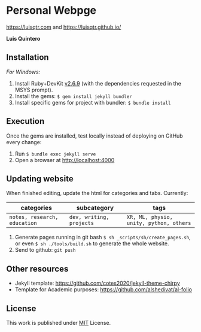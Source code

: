 # Personal Webpge

<https://luisqtr.com> and <https://luisqtr.github.io/>

**Luis Quintero**

## Installation

*For Windows:* 

1. Install Ruby+DevKit [v2.6.9][Ruby] (with the dependencies requested in the MSYS prompt). 
2. Install the gems: `$ gem install jekyll bundler`
3. Install specific gems for project with bundler: `$ bundle install`

[Ruby]: https://github.com/oneclick/rubyinstaller2/releases/download/RubyInstaller-2.6.9-1/rubyinstaller-devkit-2.6.9-1-x64.exe

## Execution

Once the gems are installed, test locally instead of deploying on GitHub every change: 

1. Run `$ bundle exec jekyll serve`
2. Open a browser at <http://localhost:4000>

## Updating website

When finished editing, update the html for categories and tabs. Currently:

|categories|subcategory|tags|
|---|---|---|
|`notes, research, education`|`dev, writing, projects`|`XR, ML, physio, unity, python, others`|

1. Generate pages running in git bash `$ sh _scripts/sh/create_pages.sh`, or even `$ sh ./tools/build.sh` to generate the whole website.
2. Send to github: `git push`

## Other resources

- Jekyll template: <https://github.com/cotes2020/jekyll-theme-chirpy>
- Template for Academic purposes: <https://github.com/alshedivat/al-folio>

## License

This work is published under [MIT](https://github.com/cotes2020/jekyll-theme-chirpy/blob/master/LICENSE) License.
